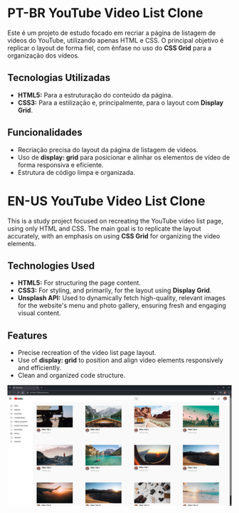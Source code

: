 # PT-BR YouTube Video List Clone

Este é um projeto de estudo focado em recriar a página de listagem de vídeos do YouTube, utilizando apenas HTML e CSS. O principal objetivo é replicar o layout de forma fiel, com ênfase no uso do **CSS Grid** para a organização dos vídeos.

## Tecnologias Utilizadas
- **HTML5:** Para a estruturação do conteúdo da página.
- **CSS3:** Para a estilização e, principalmente, para o layout com **Display Grid**.

## Funcionalidades
- Recriação precisa do layout da página de listagem de vídeos.
- Uso de **display: grid** para posicionar e alinhar os elementos de vídeo de forma responsiva e eficiente.
- Estrutura de código limpa e organizada.

# EN-US YouTube Video List Clone

This is a study project focused on recreating the YouTube video list page, using only HTML and CSS. The main goal is to replicate the layout accurately, with an emphasis on using **CSS Grid** for organizing the video elements.

## Technologies Used
- **HTML5:** For structuring the page content.
- **CSS3:** For styling, and primarily, for the layout using **Display Grid**.
- **Unsplash API:** Used to dynamically fetch high-quality, relevant images for the website's menu and photo gallery, ensuring fresh and engaging visual content.

## Features
- Precise recreation of the video list page layout.
- Use of **display: grid** to position and align video elements responsively and efficiently.
- Clean and organized code structure.

<img src="./assets/images/desktop.png">
